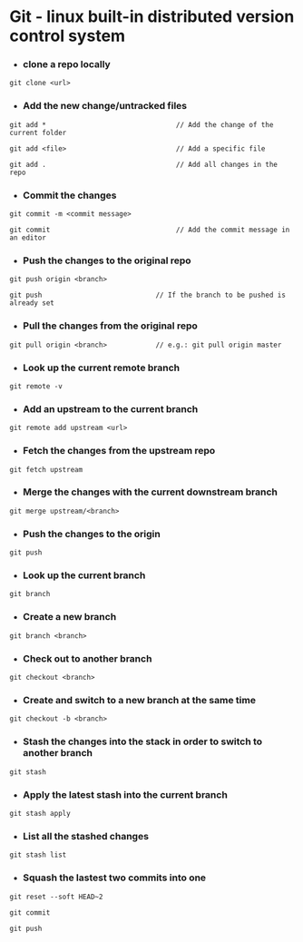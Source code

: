 # Git - linux built-in distributed version control system

* <h3> clone a repo locally </h3>
```
git clone <url>
```
* <h3> Add the new change/untracked files  </h3>
```
git add *                                // Add the change of the current folder

git add <file>                           // Add a specific file

git add .                                // Add all changes in the repo
```
* <h3> Commit the changes </h3>
```
git commit -m <commit message>

git commit                               // Add the commit message in an editor
```
* <h3> Push the changes to the original repo </h3>
```
git push origin <branch>

git push                            // If the branch to be pushed is already set
```
* <h3> Pull the changes from the original repo </h3>
```
git pull origin <branch>            // e.g.: git pull origin master
```
* <h3> Look up the current remote branch </h3>
```
git remote -v
```
* <h3> Add an upstream to the current branch </h3>
```
git remote add upstream <url>
```
* <h3> Fetch the changes from the upstream repo
```
git fetch upstream
```
* <h3> Merge the changes with the current downstream branch
```
git merge upstream/<branch>
```
* <h3> Push the changes to the origin </h3>
```
git push
```
* <h3> Look up the current branch </h3>
```
git branch
```
* <h3> Create a new branch </h3>
```
git branch <branch>
```
* <h3> Check out to another branch </h3>
```
git checkout <branch>
```
* <h3> Create and switch to a new branch at the same time </h3>
```
git checkout -b <branch>
```
* <h3> Stash the changes into the stack in order to switch to another branch </h3>
```
git stash
```
* <h3> Apply the latest stash into the current branch </h3>
```
git stash apply
```
* <h3> List all the stashed changes </h3>
```
git stash list
```
* <h3> Squash the lastest two commits into one </h3>
```
git reset --soft HEAD~2

git commit

git push
```
